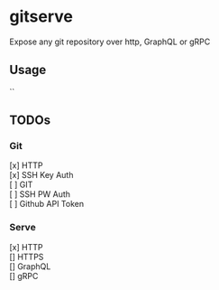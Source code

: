 # gitserve

Expose any git repository over http, GraphQL or gRPC

## Usage

``

## TODOs

### Git

[x] HTTP   
[x] SSH Key Auth   
[ ] GIT   
[ ] SSH PW Auth   
[ ] Github API Token

### Serve

[x] HTTP   
[] HTTPS   
[] GraphQL   
[] gRPC